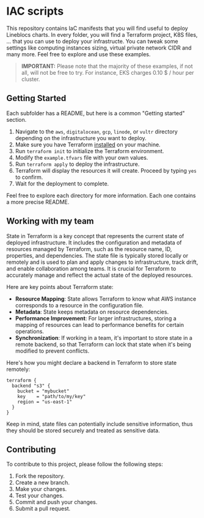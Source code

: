 # IAC scripts

This repository contains IaC manifests that you will find useful to deploy Lineblocs charts. In every folder, you will
find a Terraform project, K8S files, ... that you can use to deploy your infrastructe. You can tweak some settings
like computing instances sizing, virtual private network CIDR and many more. Feel free to explore and use these
examples.

> **IMPORTANT:** Please note that the majority of these examples, if not all, will not be free to try. For instance, EKS
> charges 0.10 $ / hour per cluster.

## Getting Started

Each subfolder has a README, but here is a common "Getting started" section.

1. Navigate to the `aws`, `digitalocean`, `gcp`, `linode`, or `vultr` directory depending on the infrastructure you want
   to deploy.
2. Make sure you have Terraform
   [installed](https://developer.hashicorp.com/terraform/tutorials/aws-get-started/install-cli) on your machine.
3. Run `terraform init` to initialize the Terraform environment.
4. Modify the `example.tfvars` file with your own values.
5. Run `terraform apply` to deploy the infrastructure.
6. Terraform will display the resources it will create. Proceed by typing `yes` to confirm.
7. Wait for the deployment to complete.

Feel free to explore each directory for more information. Each one contains a more precise README.

## Working with my team

State in Terraform is a key concept that represents the current state of deployed infrastructure. It includes the
configuration and metadata of resources managed by Terraform, such as the resource name, ID, properties, and
dependencies. The state file is typically stored locally or remotely and is used to plan and apply changes to
infrastructure, track drift, and enable collaboration among teams. It is crucial for Terraform to accurately manage
and reflect the actual state of the deployed resources.

Here are key points about Terraform state:

- **Resource Mapping**: State allows Terraform to know what AWS instance corresponds to a resource in the configuration
  file.
- **Metadata**: State keeps metadata on resource dependencies.
- **Performance Improvement**: For larger infrastructures, storing a mapping of resources can lead to performance
  benefits for certain operations.
- **Synchronization**: If working in a team, it's important to store state in a remote backend, so that Terraform can
  lock that state when it's being modified to prevent conflicts.

Here's how you might declare a backend in Terraform to store state remotely:

```hcl
terraform {
  backend "s3" {
    bucket = "mybucket"
    key    = "path/to/my/key"
    region = "us-east-1"
  }
}
```

Keep in mind, state files can potentially include sensitive information, thus they should be stored securely and treated
as sensitive data.

## Contributing

To contribute to this project, please follow the following steps:

1. Fork the repository.
2. Create a new branch.
3. Make your changes.
4. Test your changes.
5. Commit and push your changes.
6. Submit a pull request.
